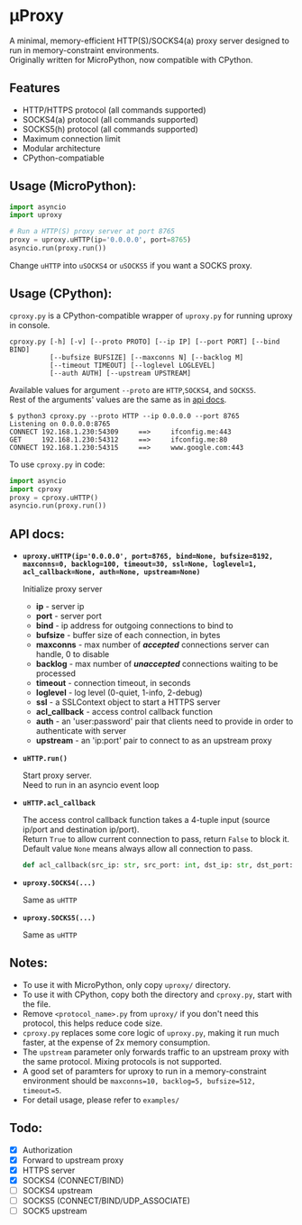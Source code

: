 # µProxy
A minimal, memory-efficient HTTP(S)/SOCKS4(a) proxy server designed to run in memory-constraint environments.\
Originally written for MicroPython, now compatible with CPython.

## Features
* HTTP/HTTPS protocol (all commands supported)
* SOCKS4(a) protocol (all commands supported)
* SOCKS5(h) protocol (all commands supported)
* Maximum connection limit
* Modular architecture
* CPython-compatiable

## Usage (MicroPython):

```py
import asyncio
import uproxy

# Run a HTTP(S) proxy server at port 8765
proxy = uproxy.uHTTP(ip='0.0.0.0', port=8765)
asyncio.run(proxy.run())
```

Change `uHTTP` into `uSOCKS4` or `uSOCKS5` if you want a SOCKS proxy.

## Usage (CPython):

`cproxy.py` is a CPython-compatible wrapper of `uproxy.py` for running uproxy in console.

```
cproxy.py [-h] [-v] [--proto PROTO] [--ip IP] [--port PORT] [--bind BIND]
          [--bufsize BUFSIZE] [--maxconns N] [--backlog M]
          [--timeout TIMEOUT] [--loglevel LOGLEVEL]
          [--auth AUTH] [--upstream UPSTREAM]
```

Available values for argument `--proto` are `HTTP`,`SOCKS4`, and `SOCKS5`. \
Rest of the arguments' values are the same as in [api docs](#api-docs).

```console
$ python3 cproxy.py --proto HTTP --ip 0.0.0.0 --port 8765
Listening on 0.0.0.0:8765
CONNECT 192.168.1.230:54309     ==>     ifconfig.me:443
GET     192.168.1.230:54312     ==>     ifconfig.me:80
CONNECT 192.168.1.230:54315     ==>     www.google.com:443
```

To use `cproxy.py` in code:

```py
import asyncio
import cproxy
proxy = cproxy.uHTTP()
asyncio.run(proxy.run())
```

## API docs:

* **`uproxy.uHTTP(ip='0.0.0.0', port=8765, bind=None, bufsize=8192, maxconns=0, backlog=100, timeout=30, ssl=None, loglevel=1, acl_callback=None, auth=None, upstream=None)`**

  Initialize proxy server

  * **ip** - server ip
  * **port** - server port
  * **bind** - ip address for outgoing connections to bind to
  * **bufsize** - buffer size of each connection, in bytes
  * **maxconns** - max number of ***accepted*** connections server can handle, 0 to disable
  * **backlog** - max number of ***unaccepted*** connections waiting to be processed
  * **timeout** - connection timeout, in seconds
  * **loglevel** - log level (0-quiet, 1-info, 2-debug)
  * **ssl** - a SSLContext object to start a HTTPS server
  * **acl_callback** - access control callback function
  * **auth** - an 'user:password' pair that clients need to provide in order to authenticate with server
  * **upstream** - an 'ip:port' pair to connect to as an upstream proxy

* **`uHTTP.run()`**

  Start proxy server.\
  Need to run in an asyncio event loop

* **`uHTTP.acl_callback`**

  The access control callback function takes a 4-tuple input (source ip/port and destination ip/port).\
  Return `True` to allow current connection to pass, return `False` to block it.\
  Default value `None` means always allow all connection to pass.
  ```py
  def acl_callback(src_ip: str, src_port: int, dst_ip: str, dst_port: int) -> bool
  ```

* **`uproxy.SOCKS4(...)`**

  Same as `uHTTP`

* **`uproxy.SOCKS5(...)`**

  Same as `uHTTP`

## Notes:

+ To use it with MicroPython, only copy `uproxy/` directory.
+ To use it with CPython, copy both the directory and `cproxy.py`, start with the file.
+ Remove `<protocol_name>.py` from `uproxy/` if you don't need this protocol, this helps reduce code size.
+ `cproxy.py` replaces some core logic of `uproxy.py`, making it run much faster, at the expense of 2x memory consumption.
+ The `upstream` parameter only forwards traffic to an upstream proxy with the same protocol. Mixing protocols is not supported.
+ A good set of paramters for uproxy to run in a memory-constraint environment should be `maxconns=10, backlog=5, bufsize=512, timeout=5`.
+ For detail usage, please refer to `examples/`

## Todo:
- [X] Authorization
- [X] Forward to upstream proxy
- [X] HTTPS server
- [X] SOCKS4 (CONNECT/BIND)
- [ ] SOCKS4 upstream
- [ ] SOCKS5 (CONNECT/BIND/UDP_ASSOCIATE)
- [ ] SOCK5 upstream
